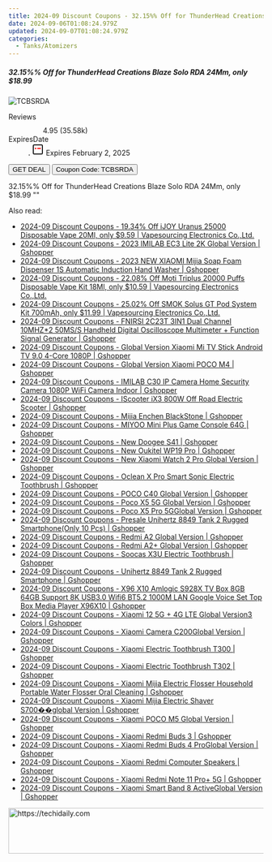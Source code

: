 ```yaml
---
title: 2024-09 Discount Coupons - 32.15%% Off for ThunderHead Creations Blaze Solo RDA 24Mm, only $18.99 | Vapesourcing Electronics Co.,Ltd.
date: 2024-09-06T01:08:24.979Z
updated: 2024-09-07T01:08:24.979Z
categories:
  - Tanks/Atomizers
---
```



<div class="max-w-4xl mx-auto grid grid-cols-1 lg:max-w-5xl lg:gap-x-20 lg:grid-cols-2">
  <div class="relative p-3 col-start-1 row-start-1 flex flex-col-reverse rounded-lg bg-gradient-to-t from-black/75 via-black/0 sm:bg-none sm:row-start-2 sm:p-0 lg:row-start-1">
    <h5 class="mt-1 text-lg font-semibold text-white sm:text-slate-900 md:text-2xl dark:sm:text-white">32.15%% Off for ThunderHead Creations Blaze Solo RDA 24Mm, only $18.99</h5>
  </div>
  
  <div class="col-start-1 col-end-3 row-start-1 grid gap-4 sm:mb-6 sm:grid-cols-4 lg:col-start-2 lg:row-span-6 lg:row-end-6 lg:mb-0 lg:gap-6">
      <img src="&quot;https://static.shareasale.com/image/90958/deal/000000_16620181617472.png&quot;" onClick="javascript:window.open(decodeURIComponent('%22https%3A%2F%2Fwww.shareasale.com%2Fu.cfm%3Fd%3D939159%26m%3D90958%26u%3D4338022%22'), '_blank');void(0);" alt="TCBSRDA" class="h-60 w-full rounded-lg object-cover sm:col-span-2 sm:h-52 lg:col-span-full" loading="lazy" />
    
  </div>
  <dl class="row-start-2 mt-4 flex items-center text-xs font-medium sm:row-start-3 sm:mt-1 md:mt-2.5 lg:row-start-2">
    <dt class="sr-only">Reviews</dt>
    <dd class="flex items-center text-indigo-600 dark:text-indigo-400">
      <svg width="24" height="24" fill="none" aria-hidden="true" class="mr-1 stroke-current dark:stroke-indigo-500">
        <path d="m12 5 2 5h5l-4 4 2.103 5L12 16l-5.103 3L9 14l-4-4h5l2-5Z" stroke-width="2" stroke-linecap="round" stroke-linejoin="round" />
      </svg>
      <span>4.95 <span class="font-normal text-slate-400">(35.58k)</span></span>
    </dd>
    <dt class="sr-only">ExpiresDate</dt>
    <dd class="flex items-center">
      <svg width="2" height="2" aria-hidden="true" fill="currentColor" class="mx-3 text-slate-300">
        <circle cx="1" cy="1" r="1" />
      </svg>
      <svg width="24" height="24" viewBox="0 0 24 24" fill="none" stroke="currentColor" stroke-width="2">
        <rect x="3" y="3" width="18" height="18" rx="2" fill="#fff" />
        <path d="M6 10L18 10" stroke="red" stroke-width="2" fill="none" />
        <path d="M10 6L10 18" stroke="#fff" stroke-width="2" fill="none" />
      </svg>
      Expires February 2, 2025    </dd>
  </dl>
  <div class="col-start-1 row-start-3 mt-4 self-center sm:col-start-2 sm:row-span-2 sm:row-start-2 sm:mt-0 lg:col-start-1 lg:row-start-3 lg:row-end-4 lg:mt-6">
    <button type="button" onClick="javascript:window.open(decodeURIComponent('%22https%3A%2F%2Fwww.shareasale.com%2Fu.cfm%3Fd%3D939159%26m%3D90958%26u%3D4338022%22'), '_blank');void(0);" class="rounded-lg bg-red-600 px-3 py-2 text-sm font-medium leading-6 text-white">GET DEAL</button>
    <button type="button" onClick="javascript:window.open(decodeURIComponent('%22https%3A%2F%2Fwww.shareasale.com%2Fu.cfm%3Fd%3D939159%26m%3D90958%26u%3D4338022%22'), '_blank');void(0);" class="border-dashed border-2 border-indigo-600 bg-green-100 text-sm leading-6 font-medium py-2 px-3 rounded-lg">Coupon Code: TCBSRDA</button>
  </div>
  <p class="col-start-1 mt-4 text-sm leading-6 sm:col-span-2 lg:col-span-1 lg:row-start-4 lg:mt-6 dark:text-slate-400">
    32.15%% Off for ThunderHead Creations Blaze Solo RDA 24Mm, only $18.99 
""  </p>
</div>
<span class="atpl-alsoreadstyle">Also read:</span>
<div><ul>
<li><a href="https://coupons.techidaily.com/coupon-1118951-share-90958-sale/"><u>2024-09 Discount Coupons - 19.34% Off iJOY Uranus 25000 Disposable Vape 20Ml, only $9.59 | Vapesourcing Electronics Co.,Ltd.</u></a></li>
<li><a href="https://coupons.techidaily.com/coupon-1118729-share-97331-sale/"><u>2024-09 Discount Coupons - 2023 IMILAB EC3 Lite 2K Global Version | Gshopper</u></a></li>
<li><a href="https://coupons.techidaily.com/coupon-1118695-share-97331-sale/"><u>2024-09 Discount Coupons - 2023 NEW XIAOMI Mijia Soap Foam Dispenser 1S Automatic Induction Hand Washer | Gshopper</u></a></li>
<li><a href="https://coupons.techidaily.com/coupon-1118952-share-90958-sale/"><u>2024-09 Discount Coupons - 22.08% Off Moti Triplus 20000 Puffs Disposable Vape Kit 18Ml, only $10.59 | Vapesourcing Electronics Co.,Ltd.</u></a></li>
<li><a href="https://coupons.techidaily.com/coupon-1119442-share-90958-sale/"><u>2024-09 Discount Coupons - 25.02% Off SMOK Solus GT Pod System Kit 700mAh, only $11.99 | Vapesourcing Electronics Co.,Ltd.</u></a></li>
<li><a href="https://coupons.techidaily.com/coupon-1118694-share-97331-sale/"><u>2024-09 Discount Coupons - FNIRSI 2C23T 3IN1 Dual Channel 10MHZ*2 50MS/S Handheld Digital Oscilloscope Multimeter + Function Signal Generator | Gshopper</u></a></li>
<li><a href="https://coupons.techidaily.com/coupon-1118712-share-97331-sale/"><u>2024-09 Discount Coupons - Global Version Xiaomi Mi TV Stick Android TV 9.0 4-Core 1080P | Gshopper</u></a></li>
<li><a href="https://coupons.techidaily.com/coupon-1118705-share-97331-sale/"><u>2024-09 Discount Coupons - Global Version Xiaomi POCO M4 | Gshopper</u></a></li>
<li><a href="https://coupons.techidaily.com/coupon-1118728-share-97331-sale/"><u>2024-09 Discount Coupons - IMILAB C30 IP Camera Home Security Camera 1080P WiFi Camera Indoor | Gshopper</u></a></li>
<li><a href="https://coupons.techidaily.com/coupon-1118693-share-97331-sale/"><u>2024-09 Discount Coupons - IScooter iX3 800W Off Road Electric Scooter | Gshopper</u></a></li>
<li><a href="https://coupons.techidaily.com/coupon-1118736-share-97331-sale/"><u>2024-09 Discount Coupons - Mijia Enchen BlackStone | Gshopper</u></a></li>
<li><a href="https://coupons.techidaily.com/coupon-1118692-share-97331-sale/"><u>2024-09 Discount Coupons - MIYOO Mini Plus Game Console 64G | Gshopper</u></a></li>
<li><a href="https://coupons.techidaily.com/coupon-1118700-share-97331-sale/"><u>2024-09 Discount Coupons - New Doogee S41 | Gshopper</u></a></li>
<li><a href="https://coupons.techidaily.com/coupon-1118701-share-97331-sale/"><u>2024-09 Discount Coupons - New Oukitel WP19 Pro | Gshopper</u></a></li>
<li><a href="https://coupons.techidaily.com/coupon-1118697-share-97331-sale/"><u>2024-09 Discount Coupons - New Xiaomi Watch 2 Pro Global Version | Gshopper</u></a></li>
<li><a href="https://coupons.techidaily.com/coupon-1118733-share-97331-sale/"><u>2024-09 Discount Coupons - Oclean X Pro Smart Sonic Electric Toothbrush | Gshopper</u></a></li>
<li><a href="https://coupons.techidaily.com/coupon-1118708-share-97331-sale/"><u>2024-09 Discount Coupons - POCO C40 Global Version | Gshopper</u></a></li>
<li><a href="https://coupons.techidaily.com/coupon-1118703-share-97331-sale/"><u>2024-09 Discount Coupons - Poco X5 5G Global Version | Gshopper</u></a></li>
<li><a href="https://coupons.techidaily.com/coupon-1118704-share-97331-sale/"><u>2024-09 Discount Coupons - Poco X5 Pro 5GGlobal Version | Gshopper</u></a></li>
<li><a href="https://coupons.techidaily.com/coupon-1118698-share-97331-sale/"><u>2024-09 Discount Coupons - Presale Unihertz 8849 Tank 2 Rugged Smartphone(Only 10 Pcs) | Gshopper</u></a></li>
<li><a href="https://coupons.techidaily.com/coupon-1118706-share-97331-sale/"><u>2024-09 Discount Coupons - Redmi A2 Global Version | Gshopper</u></a></li>
<li><a href="https://coupons.techidaily.com/coupon-1118707-share-97331-sale/"><u>2024-09 Discount Coupons - Redmi A2+ Global Version | Gshopper</u></a></li>
<li><a href="https://coupons.techidaily.com/coupon-1118734-share-97331-sale/"><u>2024-09 Discount Coupons - Soocas X3U Electric Toothbrush | Gshopper</u></a></li>
<li><a href="https://coupons.techidaily.com/coupon-1118699-share-97331-sale/"><u>2024-09 Discount Coupons - Unihertz 8849 Tank 2 Rugged Smartphone | Gshopper</u></a></li>
<li><a href="https://coupons.techidaily.com/coupon-1118691-share-97331-sale/"><u>2024-09 Discount Coupons - X96 X10 Amlogic S928X TV Box 8GB 64GB Support 8K USB3.0 Wifi6 BT5.2 1000M LAN Google Voice Set Top Box Media Player X96X10 | Gshopper</u></a></li>
<li><a href="https://coupons.techidaily.com/coupon-1118710-share-97331-sale/"><u>2024-09 Discount Coupons - Xiaomi 12 5G + 4G LTE Global Version3 Colors | Gshopper</u></a></li>
<li><a href="https://coupons.techidaily.com/coupon-1118730-share-97331-sale/"><u>2024-09 Discount Coupons - Xiaomi Camera C200Global Version | Gshopper</u></a></li>
<li><a href="https://coupons.techidaily.com/coupon-1118732-share-97331-sale/"><u>2024-09 Discount Coupons - Xiaomi Electric Toothbrush T300 | Gshopper</u></a></li>
<li><a href="https://coupons.techidaily.com/coupon-1118731-share-97331-sale/"><u>2024-09 Discount Coupons - Xiaomi Electric Toothbrush T302 | Gshopper</u></a></li>
<li><a href="https://coupons.techidaily.com/coupon-1118735-share-97331-sale/"><u>2024-09 Discount Coupons - Xiaomi Mijia Electric Flosser Household Portable Water Flosser Oral Cleaning | Gshopper</u></a></li>
<li><a href="https://coupons.techidaily.com/coupon-1118737-share-97331-sale/"><u>2024-09 Discount Coupons - Xiaomi Mijia Electric Shaver S700��global Version | Gshopper</u></a></li>
<li><a href="https://coupons.techidaily.com/coupon-1118702-share-97331-sale/"><u>2024-09 Discount Coupons - Xiaomi POCO M5 Global Version | Gshopper</u></a></li>
<li><a href="https://coupons.techidaily.com/coupon-1118713-share-97331-sale/"><u>2024-09 Discount Coupons - Xiaomi Redmi Buds 3 | Gshopper</u></a></li>
<li><a href="https://coupons.techidaily.com/coupon-1118714-share-97331-sale/"><u>2024-09 Discount Coupons - Xiaomi Redmi Buds 4 ProGlobal Version | Gshopper</u></a></li>
<li><a href="https://coupons.techidaily.com/coupon-1118696-share-97331-sale/"><u>2024-09 Discount Coupons - Xiaomi Redmi Computer Speakers | Gshopper</u></a></li>
<li><a href="https://coupons.techidaily.com/coupon-1118709-share-97331-sale/"><u>2024-09 Discount Coupons - Xiaomi Redmi Note 11 Pro+ 5G | Gshopper</u></a></li>
<li><a href="https://coupons.techidaily.com/coupon-1118711-share-97331-sale/"><u>2024-09 Discount Coupons - Xiaomi Smart Band 8 ActiveGlobal Version | Gshopper</u></a></li>
</ul></div>

<ins class="adsbygoogle"
      style="display:block"
      data-ad-client="ca-pub-7571918770474297"
      data-ad-slot="8358498916"
      data-ad-format="auto"
      data-full-width-responsive="true"></ins>
<!-- affiliate ads begin -->
<a href="https://appsumo.8odi.net/c/5597632/2130890/7443" target="_top" id="2130890">
  <img src="//a.impactradius-go.com/display-ad/7443-2130890" border="0" alt="https://techidaily.com" width="728" height="90"/>
</a>
<img height="0" width="0" src="https://appsumo.8odi.net/i/5597632/2130890/7443" style="position:absolute;visibility:hidden;" border="0" />
<!-- affiliate ads end -->